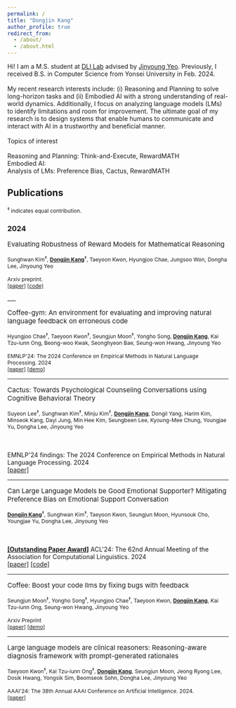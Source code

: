 ```yaml
---
permalink: /
title: "Dongjin Kang"
author_profile: true
redirect_from: 
  - /about/
  - /about.html
---
```


<p style="font-size:14px;">
Hi! I am a M.S. student at <a href="https://diyonsei.notion.site/" target="_blank">DLI Lab</a> advised by <a href="https://jinyeo.weebly.com/" target="_blank">Jinyoung Yeo</a>. Previously, I received B.S. in Computer Science from Yonsei University in Feb. 2024.
<br/><br/>
My recent research interests include: (i) Reasoning and Planning to solve long-horizon tasks and (ii) Embodied AI with a strong understanding of real-world dynamics. Additionally, I focus on analyzing language models (LMs) to identify limitations and room for improvement. The ultimate goal of my research is to design systems that enable humans to communicate and interact with AI in a trustworthy and beneficial manner.
<br/><br/>
Topics of interest
<br/><br/>
Reasoning and Planning: Think-and-Execute, RewardMATH<br/>
Embodied AI:<br/>
Analysis of LMs: Preference Bias, Cactus, RewardMATH<br/>
</p>


## Publications

<p style="font-size:12px;">
<sup>‡</sup> indicates equal contribution.
</p>

### 2024
<p style="font-size:15px;">
Evaluating Robustness of Reward Models for Mathematical Reasoning
</p>

<p style="font-size:12px;">
Sunghwan Kim<sup>‡</sup>, <u style="font-weight:bold;">Dongjin Kang</u><sup>‡</sup>, Taeyoon Kwon, Hyungjoo Chae, Jungsoo Won, Dongha Lee, Jinyoung Yeo
<br/><br/>
Arxiv preprint.
<br/>
<a href="https://arxiv.org/abs/2410.01729" target="_blank">[paper]</a>   <a href="https://github.com/kimsh0507/RewardMATH_official" target="_blank">[code]</a>
</p>
___
<p style="font-size:15px;">
Coffee-gym: An environment for evaluating and improving natural language feedback on erroneous code
</p>

<p style="font-size:12px;">
Hyungjoo Chae<sup>‡</sup>, Taeyoon Kwon<sup>‡</sup>, Seungjun Moon<sup>‡</sup>, Yongho Song, <u style="font-weight:bold;">Dongjin Kang</u>, Kai Tzu-iunn Ong, Beong-woo Kwak, Seonghyeon Bae, Seung-won Hwang, Jinyoung Yeo
<br/><br/>
EMNLP'24: The 2024 Conference on Empirical Methods in Natural Language Processing. 2024
<br/>
<a href="https://arxiv.org/abs/2409.19715" target="_blank">[paper]</a>  <a href="https://huggingface.co/spaces/Coffee-Gym/Project-Coffee-Gym" target="_blank">[demo]</a>
</p>

___
<p style="font-size:15px;">
Cactus: Towards Psychological Counseling Conversations using Cognitive Behavioral Theory
</p>

<p style="font-size:12px;">
Suyeon Lee<sup>‡</sup>, Sunghwan Kim<sup>‡</sup>, Minju Kim<sup>‡</sup>, <u style="font-weight:bold;">Dongjin Kang</u>, Dongil Yang, Harim Kim, Minseok Kang, Dayi Jung, Min Hee Kim, Seungbeen Lee, Kyoung-Mee Chung, Youngjae Yu, Dongha Lee, Jinyoung Yeo

<br/><br/>
EMNLP'24 findings: The 2024 Conference on Empirical Methods in Natural Language Processing. 2024
<br/>
<a href="https://arxiv.org/abs/2407.03103" target="_blank">[paper]</a>
</p>

___
<p style="font-size:15px;">
Can Large Language Models be Good Emotional Supporter? Mitigating Preference Bias on Emotional Support Conversation
</p>

<p style="font-size:12px;">
<u style="font-weight:bold;">Dongjin Kang</u><sup>‡</sup>, Sunghwan Kim<sup>‡</sup>, Taeyoon Kwon, Seungjun Moon, Hyunsouk Cho, Youngjae Yu, Dongha Lee, Jinyoung Yeo

<br/><br/>
<u style="font-weight:bold;">[Outstanding Paper Award]</u> ACL'24: The 62nd Annual Meeting of the Association for Computational Linguistics. 2024
<br/>
<a href="https://arxiv.org/abs/2402.13211" target="_blank">[paper]</a>    <a href="https://github.com/1eastar/emotionalsupport" target="_blank">[code]</a>
</p>

___
<p style="font-size:15px;">
Coffee: Boost your code llms by fixing bugs with feedback
</p>

<p style="font-size:12px;">
Seungjun Moon<sup>‡</sup>, Yongho Song<sup>‡</sup>, Hyungjoo Chae<sup>‡</sup>, Taeyoon Kwon, <u style="font-weight:bold;">Dongjin Kang</u>, Kai Tzu-iunn Ong, Seung-won Hwang, Jinyoung Yeo
<br/><br/>
Arxiv Preprint
<br/>
<a href="https://arxiv.org/abs/2311.07215" target="_blank">[paper]</a>    <a href="https://kyle8581.github.io/COFFEE-DEMO" target="_blank">[demo]</a>
</p>

___
<p style="font-size:15px;">
Large language models are clinical reasoners: Reasoning-aware diagnosis framework with prompt-generated rationales
</p>

<p style="font-size:12px;">
Taeyoon Kwon<sup>‡</sup>, Kai Tzu-iunn Ong<sup>‡</sup>, <u style="font-weight:bold;">Dongjin Kang</u>, Seungjun Moon, Jeong Ryong Lee, Dosik Hwang, Yongsik Sim, Beomseok Sohn, Dongha Lee, Jinyoung Yeo
<br/><br/>
AAAI'24: The 38th Annual AAAI Conference on Artificial Intelligence. 2024.
<br/>
<a href="https://arxiv.org/abs/2312.07399" target="_blank">[paper]</a>
</p>


